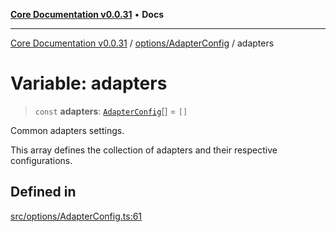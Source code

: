 [**Core Documentation v0.0.31**](../../../README.md) • **Docs**

***

[Core Documentation v0.0.31](../../../modules.md) / [options/AdapterConfig](../README.md) / adapters

# Variable: adapters

> `const` **adapters**: [`AdapterConfig`](../interfaces/AdapterConfig.md)[] = `[]`

Common adapters settings.

This array defines the collection of adapters and their respective configurations.

## Defined in

[src/options/AdapterConfig.ts:61](https://github.com/stonemjs/core/blob/063868c8035bce8a9a9b73263c757aec9b0c12c8/src/options/AdapterConfig.ts#L61)

